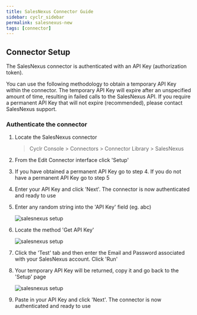 ```yaml
---
title: SalesNexus Connector Guide
sidebar: cyclr_sidebar
permalink: salesnexus-new
tags: [connector]
---
```


## Connector Setup

The SalesNexus connector is authenticated with an API Key (authorization token).

You can use the following methodology to obtain a temporary API Key within the connector. The temporary API Key will expire after an unspecified amount of time, resulting in failed calls to the SalesNexus API. If you require a permanent API Key that will not expire (recommended), please contact SalesNexus support.

### Authenticate the connector

1. Locate the SalesNexus connector

   > Cyclr Console > Connectors > Connector Library > SalesNexus

2. From the Edit Connector interface click 'Setup'

3. If you have obtained a permanent API Key go to step 4. If you do not have a permanent API Key go to step 5

4. Enter your API Key and click 'Next'. The connector is now authenticated and ready to use

5. Enter any random string into the 'API Key' field (eg. abc)

   ![salesnexus setup](./images/salesnexus_setup_1.png)

6. Locate the method 'Get API Key'

   ![salesnexus setup](./images/salesnexus_setup_2.png)

7. Click the 'Test' tab and then enter the Email and Password associated with your SalesNexus account. Click 'Run'

8. Your temporary API Key will be returned, copy it and go back to the 'Setup' page

   ![salesnexus setup](./images/salesnexus_setup_3.png)

9. Paste in your API Key and click 'Next'. The connector is now authenticated and ready to use
